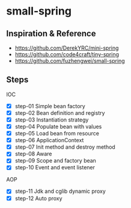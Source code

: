 # small-spring

## Inspiration & Reference

- https://github.com/DerekYRC/mini-spring
- https://github.com/code4craft/tiny-spring
- https://github.com/fuzhengwei/small-spring

## Steps

IOC

- [x] step-01 Simple bean factory
- [x] step-02 Bean definition and registry
- [x] step-03 Instantiation strategy
- [x] step-04 Populate bean with values
- [x] step-05 Load bean from resource
- [x] step-06 ApplicationContext
- [x] step-07 Init method and destroy method
- [x] step-08 Aware
- [x] step-09 Scope and factory bean
- [x] step-10 Event and event listener

AOP

- [x] step-11 Jdk and cglib dynamic proxy
- [x] step-12 Auto proxy
